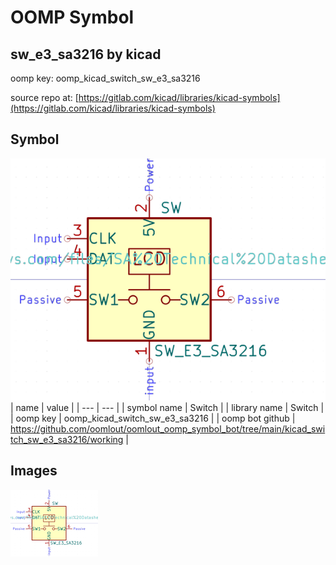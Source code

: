 # OOMP Symbol  
## sw_e3_sa3216  by kicad  
  
oomp key: oomp_kicad_switch_sw_e3_sa3216  
  
source repo at: [https://gitlab.com/kicad/libraries/kicad-symbols](https://gitlab.com/kicad/libraries/kicad-symbols)  
## Symbol  
  
[![working.png](working_600.png)](working.png)  
| name | value | 
| --- | --- | 
| symbol name | Switch | 
| library name | Switch | 
| oomp key | oomp_kicad_switch_sw_e3_sa3216 | 
| oomp bot github | https://github.com/oomlout/oomlout_oomp_symbol_bot/tree/main/kicad_switch_sw_e3_sa3216/working | 
## Images  
  
[![working.png](working_140.png)](working.png)  
